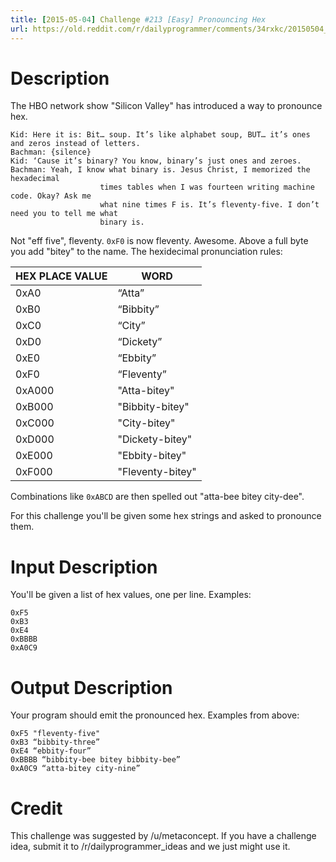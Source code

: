 ```yaml
---
title: [2015-05-04] Challenge #213 [Easy] Pronouncing Hex
url: https://old.reddit.com/r/dailyprogrammer/comments/34rxkc/20150504_challenge_213_easy_pronouncing_hex/
---
```


# Description

The HBO network show "Silicon Valley" has introduced a way to pronounce hex.

	Kid: Here it is: Bit… soup. It’s like alphabet soup, BUT… it’s ones and zeros instead of letters.
	Bachman: {silence}
	Kid: ‘Cause it’s binary? You know, binary’s just ones and zeroes.
	Bachman: Yeah, I know what binary is. Jesus Christ, I memorized the hexadecimal 
                        times tables when I was fourteen writing machine code. Okay? Ask me 
                        what nine times F is. It’s fleventy-five. I don’t need you to tell me what 
                        binary is.

Not "eff five", fleventy. `0xF0` is now fleventy. Awesome. Above a full byte you add "bitey" to the name. The hexidecimal pronunciation rules:

HEX PLACE VALUE	| WORD
----------------|-----
|0xA0 | “Atta” |
|0xB0 | “Bibbity” |
|0xC0 | “City” |
|0xD0 | “Dickety” |
|0xE0 | “Ebbity” |
|0xF0 | “Fleventy” |
|0xA000 | "Atta-bitey" |
|0xB000 | "Bibbity-bitey" |
|0xC000 | "City-bitey" |
|0xD000 | "Dickety-bitey" |
|0xE000 | "Ebbity-bitey" |
|0xF000 | "Fleventy-bitey" |

Combinations like `0xABCD` are then spelled out "atta-bee bitey city-dee".

For this challenge you'll be given some hex strings and asked to pronounce them.

# Input Description

You'll be given a list of hex values, one per line. Examples:

	0xF5
	0xB3
	0xE4
	0xBBBB
	0xA0C9 

# Output Description

Your program should emit the pronounced hex. Examples from above:

	0xF5 "fleventy-five"
	0xB3 “bibbity-three”
	0xE4 “ebbity-four”
	0xBBBB “bibbity-bee bitey bibbity-bee”
	0xA0C9 “atta-bitey city-nine”

# Credit

This challenge was suggested by /u/metaconcept. If you have a challenge idea, submit it to /r/dailyprogrammer_ideas and we just might use it.